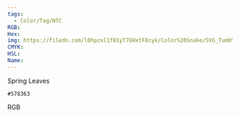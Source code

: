 ```yaml
---
tags:
  - Color/Tag/NTC
RGB:
Hex:
img: https://filedn.com/l0hpzxl1f01yT7GHxtF8cyk/Color%20Snake/SVG_Tumb%20Mass%20No%20Name/578363.svg
CMYK:
HSL:
Name:
---
```

Spring Leaves
```palette
#578363
```
RGB

